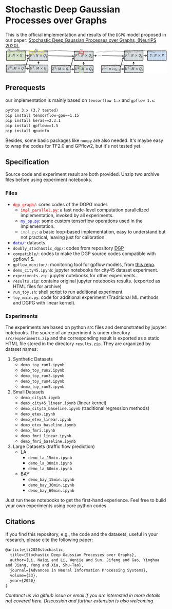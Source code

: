 # Stochastic Deep Gaussian Processes over Graphs

This is the official implementation and results of the `DGPG` model proposed in our paper: [Stochastic Deep Gaussian Processes over Graphs, (NeurIPS 2020).](https://papers.nips.cc/paper/2020/hash/415e1af7ea95f89f4e375162b21ae38c-Abstract.html)
![Stochastic Deep Gaussian Processes over Graphs](model.jpg "DGPG Model Architecture")


## Prerequests
our implementation is mainly based on `tensorflow 1.x` and `gpflow 1.x`:

```
python 3.x (3.7 tested)
pip install tensorflow-gpu==1.15
pip install keras==2.3.1
pip install gpflow==1.5
pip install gpuinfo
```
Besides, some basic packages like `numpy` are also needed.
It's maybe easy to wrap the codes for TF2.0 and GPflow2, but it's not tested yet.
## Specification

Source code and experiment result are both provided. Unzip two archive files before using experiment notebooks.

### Files

- <span style="color: red">`dgp_graph/`</span>: cores codes of the DGPG model.
	- <span style="color:red">`impl_parallel.py`</span>: a fast node-level computation parallelized implementation, invoked by all experiments.
	- <span style="color:blue">`my_op.py`</span>: some custom tensorflow operations used in the implementation.
	- <span style="color:grey">`impl.py`</span>: a basic loop-based implementation, easy to understand but not practical, leaving just for calibration.
- <span style="color: blue">`data/`</span>: datasets.
- `doubly_stochastic_dgp/`: codes from repository [DGP](https://github.com/ICL-SML/Doubly-Stochastic-DGP)
- `compatible/`: codes to make the DGP source codes compatible with gpflow1.5.
- `gpflow_monitor/`: monitoring tool for gpflow models, from [this repo](https://github.com/markvdw/gpflow-monitor).
- `demo_city45.ipynb`: jupyter notebooks for city45 dataset experiment.
- `experiments.zip`: jupyter notebooks for other experiments.
- `results.zip`: contains original jupyter notebooks results. (exported as HTML files for archive)
- `run_toy.sh`: shell script to run additional experiment.
- `toy_main.py`: code for additional experiment (Traditional ML methods and DGPG with linear kernel).

### Experiments
The experiments are based on python src files and demonstrated by jupyter notebooks. The source of an experiment is under directory `src/experiments.zip` and the corresponding result is exported as a static HTML file stored in the directory `results.zip`. They are organized by dataset names:

1. Synthetic Datasets
	- `demo_toy_run1.ipynb`
	- `demo_toy_run2.ipynb`
	- `demo_toy_run3.ipynb`
	- `demo_toy_run4.ipynb`
	- `demo_toy_run5.ipynb`
2. Small Datasets
	- `demo_city45.ipynb`
	- `demo_city45_linear.ipynb` (linear kernel)
	- `demo_city45_baseline.ipynb` (traditional regression methods)
	- `demo_etex.ipynb`
	- `demo_etex_linear.ipynb`
	- `demo_etex_baseline.ipynb`
	- `demo_fmri.ipynb`
	- `demo_fmri_linear.ipynb`
	- `demo_fmri_baseline.ipynb`
3. Large Datasets (traffic flow prediction)
	- LA
		- `demo_la_15min.ipynb`
		- `demo_la_30min.ipynb`
		- `demo_la_60min.ipynb`
 	- BAY
		- `demo_bay_15min.ipynb`
		- `demo_bay_30min.ipynb`
		- `demo_bay_60min.ipynb`

Just run these notebooks to get the first-hand experience. Feel free to build your own experiments using core python codes.

## Citations
If you find this repository, e.g., the code and the datasets, useful in your research, please cite the following paper:

```
@article{li2020stochastic,
  title={Stochastic Deep Gaussian Processes over Graphs},
  author={Li, Naiqi and Li, Wenjie and Sun, Jifeng and Gao, Yinghua and Jiang, Yong and Xia, Shu-Tao},
  journal={Advances in Neural Information Processing Systems},
  volume={33},
  year={2020}
}
```
*Contanct us via github issue or email if you are interested in more details not covered here. Discussion and further extension is also welcoming*
